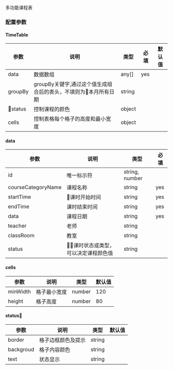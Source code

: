 多功能课程表

### 配置参数

#### TimeTable
参数|说明|类型|必填|默认值
-|-|-|-|-
data|数据数组|any[]|yes
groupBy|groupBy关键字,通过这个值生成组合后的表头，不填则为本月所有日期|string
status|控制课程的颜色|object
cells|控制表格每个格子的高度和最小宽度|object

#### data
参数|说明|类型|必填
-|-|-|-
id|唯一标示符|string, number|
courseCategoryName|课程名称|string|yes
startTime|课时开始时间|string|yes
endTime|课时结束时间|string|yes
data|课程日期|string|yes
teacher|老师|string|
classRoom|教室|string
status|课时状态或类型，可以决定课程颜色值|string


#### cells
参数|说明|类型|默认值
-|-|-|-
minWidth|格子最小宽度|number|120
height|格子高度|number|80

#### status
参数|说明|类型|默认值
-|-|-|-
border|格子边框颜色及提示|string|
backgroud|格子内容颜色|string|
text|状态显示|string


